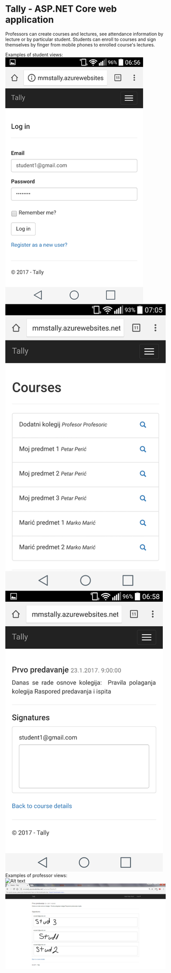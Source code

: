 # Tally - ASP.NET Core web application

Professors can create courses and lectures, see attendance information by lecture or by particular student. Students can enroll to courses and sign themselves by finger from mobile phones to enrolled course's lectures.

Examples of student views:
<br>
![Alt text](tally1.png?raw=true "Example 1")
![Alt text](tally2.png?raw=true "Example 2")
![Alt text](tally3.png?raw=true "Example 3")
<br>
Examples of professor views:
<br>
![Alt text](tally4.png?raw=true "Example 4")
![Alt text](tally5.png?raw=true "Example 5")
